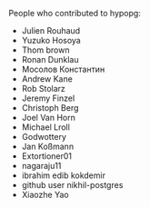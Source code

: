 People who contributed to hypopg:

  * Julien Rouhaud
  * Yuzuko Hosoya
  * Thom brown
  * Ronan Dunklau
  * Мосолов Константин
  * Andrew Kane
  * Rob Stolarz
  * Jeremy Finzel
  * Christoph Berg
  * Joel Van Horn
  * Michael Lroll
  * Godwottery
  * Jan Koßmann
  * Extortioner01
  * nagaraju11
  * ibrahim edib kokdemir
  * github user nikhil-postgres
  * Xiaozhe Yao

